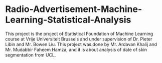 # Radio-Advertisement-Machine-Learning-Statistical-Analysis
This project is the project of Statistical Foundation of Machine Learning course at Vrije Universiteit Brussels and under supervision of Dr. Pieter Libin and Mr. Bowen Liu. This project was done by Mr. Ardavan Khalij and Mr. Mudabbir Faheem Hamza, and it is about analysis of date of skin segmentation from UCL.
